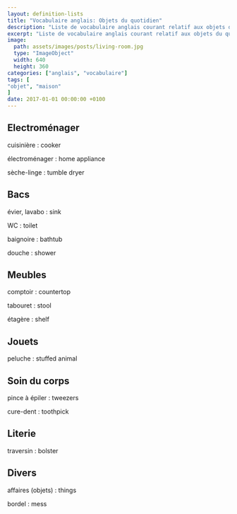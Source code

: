 ```yaml
---
layout: definition-lists
title: "Vocabulaire anglais: Objets du quotidien"
description: "Liste de vocabulaire anglais courant relatif aux objets du quotidien."
excerpt: "Liste de vocabulaire anglais courant relatif aux objets du quotidien."
image:
  path: assets/images/posts/living-room.jpg
  type: "ImageObject"
  width: 640
  height: 360
categories: ["anglais", "vocabulaire"]
tags: [
"objet", "maison"
]
date: 2017-01-01 00:00:00 +0100
---
```


## Electroménager

cuisinière
: cooker

électroménager
: home appliance

sèche-linge
: tumble dryer


## Bacs

évier, lavabo
: sink

WC
: toilet

baignoire
: bathtub

douche
: shower


## Meubles

comptoir
: countertop

tabouret
: stool

étagère
: shelf


## Jouets

peluche
:	stuffed animal


## Soin du corps

pince à épiler
: tweezers

cure-dent
:	toothpick


## Literie

traversin
: bolster


## Divers

affaires (objets)
: things

bordel
: mess
